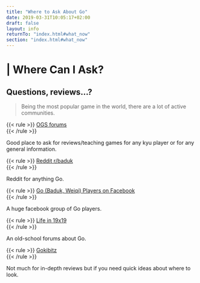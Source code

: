 ```yaml
---
title: "Where to Ask About Go"
date: 2019-03-31T10:05:17+02:00
draft: false
layout: info
returnTo: "index.html#what_now"
section: "index.html#what_now"
---
```


# | Where Can I Ask?
## Questions, reviews...?

> Being the most popular game in the world, there are a lot of active communities.  

{{< rule >}}
	<a href="https://forums.online-go.com/" target="_blank" noreferrer noopener>OGS forums</a>  
{{< /rule >}}

Good place to ask for reviews/teaching games for any kyu player or for any general information.

{{< rule >}}
	<a href="https://www.reddit.com/r/baduk/" target="_blank" noreferrer noopener>Reddit r/baduk</a>  
{{< /rule >}}

 Reddit for anything Go.

{{< rule >}}
	<a href="https://www.facebook.com/groups/go.igo.weiqi.baduk" target="_blank" noreferrer noopener>Go (Baduk, Weiqi) Players on Facebook</a>  
{{< /rule >}}

 A huge facebook group of Go players. 
 
{{< rule >}}
	<a href="https://lifein19x19.com/" target="_blank" noreferrer noopener>Life in 19x19</a>  
{{< /rule >}}

 An old-school forums about Go.
 
{{< rule >}}
	<a href="https://gokibitz.com/" target="_blank" noreferrer noopener>Gokibitz</a>  
{{< /rule >}}

Not much for in-depth reviews but if you need quick ideas about where to look. 
